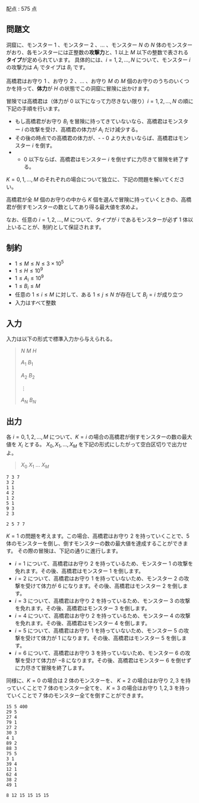 配点 : $575$ 点

## 問題文

洞窟に、モンスター $1$ 、モンスター $2$ 、$\ldots$ 、モンスター $N$ の $N$ 体のモンスターがおり、各モンスターには正整数の**攻撃力**と、$1$ 以上 $M$ 以下の整数で表される**タイプ**が定められています。
具体的には、$i = 1, 2, \ldots, N$ について、モンスター $i$ の攻撃力は $A_i$ でタイプは $B_i$ です。

高橋君はお守り $1$ 、お守り $2$ 、$\ldots$ 、お守り $M$ の $M$ 個のお守りのうちのいくつかを持って、**体力**が $H$ の状態でこの洞窟に冒険に出かけます。

冒険では高橋君は（体力が $0$ 以下になって力尽きない限り）$i = 1, 2, \ldots, N$ の順に下記の手順を行います。

- もし高橋君がお守り $B_i$ を冒険に持ってきていないなら、高橋君はモンスター $i$ の攻撃を受け、高橋君の体力が $A_i$ だけ減少する。
- その後の時点での高橋君の体力が、-   - $0$ より大きいならば、高橋君はモンスター $i$ を倒す。
-   - $0$ 以下ならば、高橋君はモンスター $i$ を倒せずに力尽きて冒険を終了する。

$K = 0, 1, \ldots, M$ のそれぞれの場合について独立に、下記の問題を解いてください。

高橋君が全 $M$ 個のお守りの中から $K$ 個を選んで冒険に持っていくときの、高橋君が倒すモンスターの数としてあり得る最大値を求めよ。

なお、任意の $i = 1, 2, \ldots, M$ について、タイプが $i$ であるモンスターが必ず $1$ 体以上いることが、制約として保証されます。

## 制約

- $1 \leq M \leq N \leq 3 \times 10^5$
- $1 \leq H \leq 10^9$
- $1 \leq A_i \leq 10^9$
- $1 \leq B_i \leq M$
- 任意の $1 \leq i \leq M$ に対して、ある $1 \leq j \leq N$ が存在して $B_j = i$ が成り立つ
- 入力はすべて整数

## 入力

入力は以下の形式で標準入力から与えられる。

> $N$ $M$ $H$
> 
> $A_1$ $B_1$
> 
> $A_2$ $B_2$
> 
> $\vdots$
> 
> $A_N$ $B_N$

## 出力

各 $i = 0, 1, 2, \ldots, M$ について、$K = i$ の場合の高橋君が倒すモンスターの数の最大値を $X_i$ とする。
$X_0, X_1, \ldots, X_M$ を下記の形式にしたがって空白区切りで出力せよ。

> $X_0$ $X_1$ $\ldots$ $X_M$

```input1
7 3 7
3 2
1 1
4 2
1 2
5 1
9 3
2 3
```

```output1
2 5 7 7
```

$K = 1$ の問題を考えます。この場合、高橋君はお守り $2$ を持っていくことで、$5$ 体のモンスターを倒し、倒すモンスターの数の最大値を達成することができます。
その際の冒険は、下記の通りに進行します。

- $i = 1$ について、高橋君はお守り $2$ を持っているため、モンスター $1$ の攻撃を免れます。その後、高橋君はモンスター $1$ を倒します。
- $i = 2$ について、高橋君はお守り $1$ を持っていないため、モンスター $2$ の攻撃を受けて体力が $6$ になります。その後、高橋君はモンスター $2$ を倒します。
- $i = 3$ について、高橋君はお守り $2$ を持っているため、モンスター $3$ の攻撃を免れます。その後、高橋君はモンスター $3$ を倒します。
- $i = 4$ について、高橋君はお守り $2$ を持っているため、モンスター $4$ の攻撃を免れます。その後、高橋君はモンスター $4$ を倒します。
- $i = 5$ について、高橋君はお守り $1$ を持っていないため、モンスター $5$ の攻撃を受けて体力が $1$ になります。その後、高橋君はモンスター $5$ を倒します。
- $i = 6$ について、高橋君はお守り $3$ を持っていないため、モンスター $6$ の攻撃を受けて体力が $-8$ になります。その後、高橋君はモンスター $6$ を倒せずに力尽きて冒険を終了します。

同様に、$K = 0$ の場合は $2$ 体のモンスターを、
$K = 2$ の場合はお守り $2, 3$ を持っていくことで $7$ 体のモンスター全てを、
$K = 3$ の場合はお守り $1, 2, 3$ を持っていくことで $7$ 体のモンスター全てを倒すことができます。

```input2
15 5 400
29 5
27 4
79 1
27 2
30 3
4 1
89 2
88 3
75 5
3 1
39 4
12 1
62 4
38 2
49 1
```

```output2
8 12 15 15 15 15
```